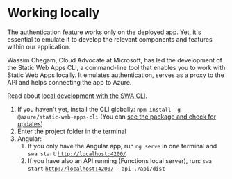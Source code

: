 # Working locally

The authentication feature works only on the deployed app. Yet, it's essential to emulate it to develop the relevant components and features within our application. 

Wassim Chegam, Cloud Advocate at Microsoft, has led the development of the Static Web Apps CLI, a command-line tool that enables you to work with Static Web Apps locally. It emulates authentication, serves as a proxy to the API and helps connecting the app to Azure.

Read about [local development with the SWA CLI](https://docs.microsoft.com/azure/static-web-apps/local-development?WT.mc_id=javascript-11627-shjacobs).

1. If you haven't yet, install the CLI globally: `npm install -g @azure/static-web-apps-cli` \(You can [see the package and check for updates](https://www.npmjs.com/package/@azure/static-web-apps-cli)\)
2. Enter the project folder in the terminal
3. Angular:
   1. If you only have the Angular app, run `ng serve` in one terminal and `swa start` [`http://localhost:4200/`](http://localhost:4200/)
   2. If you have also an API running \(Functions local server\), run: `swa start` [`http://localhost:4200/`](http://localhost:4200/) `--api ./api/dist`


